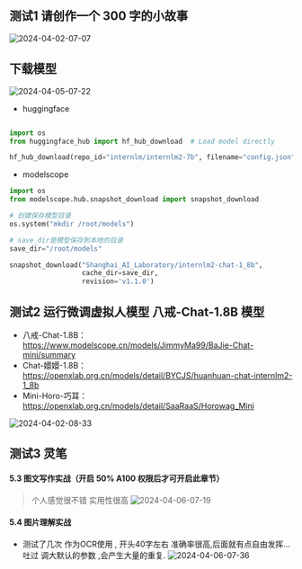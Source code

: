 
##  测试1 请创作一个 300 字的小故事



![2024-04-02-07-07](https://github.com/jingkeke/internLM2/assets/16113137/6a34f0ed-82d7-4e08-8059-12bd95c69279)


##  下载模型 

![2024-04-05-07-22](https://github.com/jingkeke/internLM2/assets/16113137/a48d77f4-e223-425f-8e95-a0c8ad9eb2be)

- huggingface
```python

import os 
from huggingface_hub import hf_hub_download  # Load model directly 

hf_hub_download(repo_id="internlm/internlm2-7b", filename="config.json")

```

- modelscope

```python
import os
from modelscope.hub.snapshot_download import snapshot_download

# 创建保存模型目录
os.system("mkdir /root/models")

# save_dir是模型保存到本地的目录
save_dir="/root/models"

snapshot_download("Shanghai_AI_Laboratory/internlm2-chat-1_8b", 
                  cache_dir=save_dir, 
                  revision='v1.1.0')


```


##  测试2    运行微调虚拟人模型  八戒-Chat-1.8B 模型

- 八戒-Chat-1.8B：https://www.modelscope.cn/models/JimmyMa99/BaJie-Chat-mini/summary
- Chat-嬛嬛-1.8B：https://openxlab.org.cn/models/detail/BYCJS/huanhuan-chat-internlm2-1_8b
- Mini-Horo-巧耳：https://openxlab.org.cn/models/detail/SaaRaaS/Horowag_Mini


![2024-04-02-08-33](https://github.com/jingkeke/internLM2/assets/16113137/8f1125a6-e40d-4048-aae2-3a0a2952bafe)

## 测试3 灵笔 

#### 5.3 图文写作实战（开启 50% A100 权限后才可开启此章节）
> 个人感觉很不错 实用性很高
![2024-04-06-07-19](https://github.com/jingkeke/internLM2/assets/16113137/809a26b0-51e8-429a-80df-f3554427ecac)

#### 5.4 图片理解实战
- 测试了几次 作为OCR使用 , 开头40字左右 准确率很高,后面就有点自由发挥... 吐过 调大默认的参数 ,会产生大量的重复. 
![2024-04-06-07-36](https://github.com/jingkeke/internLM2/assets/16113137/27dd7acb-b8b0-4c39-9090-118a021364c6)




